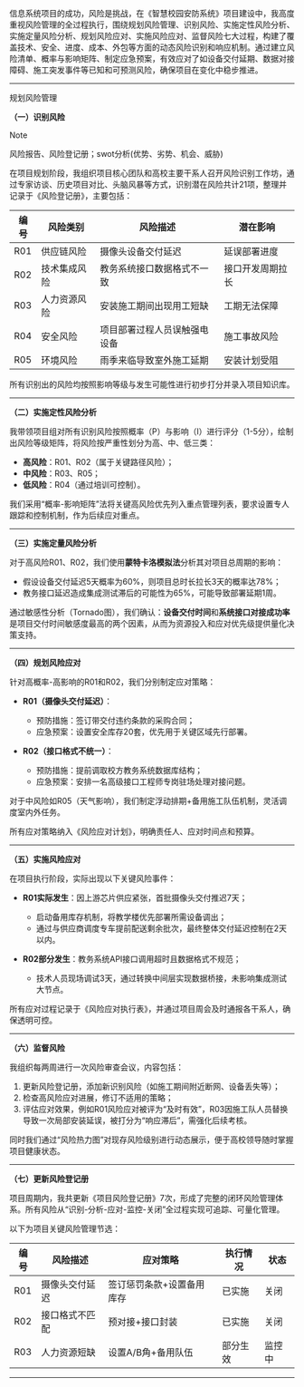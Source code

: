
信息系统项目的成功，风险是挑战，在《智慧校园安防系统》项目建设中，我高度重视风险管理的全过程执行，围绕规划风险管理、识别风险、实施定性风险分析、实施定量风险分析、规划风险应对、实施风险应对、监督风险七大过程，构建了覆盖技术、安全、进度、成本、外包等方面的动态风险识别和响应机制。通过建立风险清单、概率与影响矩阵、制定应急预案，有效应对了如设备交付延期、数据对接障碍、施工突发事件等已知和可预测风险，确保项目在变化中稳步推进。

---

规划风险管理


**（一）识别风险**

> [!note]
> 风险报告、风险登记册；swot分析(优势、劣势、机会、威胁)

在项目规划阶段，我组织项目核心团队和高校主要干系人召开风险识别工作坊，通过专家访谈、历史项目对比、头脑风暴等方式，识别潜在风险共计21项，整理并记录于《风险登记册》，主要包括：

| 编号  | 风险类别   | 风险描述           | 潜在影响     |
| --- | ------ | -------------- | -------- |
| R01 | 供应链风险  | 摄像头设备交付延迟      | 延误部署进度   |
| R02 | 技术集成风险 | 教务系统接口数据格式不一致  | 接口开发周期拉长 |
| R03 | 人力资源风险 | 安装施工期间出现用工短缺   | 工期无法保障   |
| R04 | 安全风险   | 项目部署过程人员误触强电设备 | 施工事故风险   |
| R05 | 环境风险   | 雨季来临导致室外施工延期   | 安装计划受阻   |

所有识别出的风险均按照影响等级与发生可能性进行初步打分并录入项目知识库。

---

**（二）实施定性风险分析**

我带领项目组对所有识别风险按照概率（P）与影响（I）进行评分（1-5分），绘制出风险等级矩阵，将风险按严重性划分为高、中、低三类：

* **高风险**：R01、R02（属于关键路径风险）；
* **中风险**：R03、R05；
* **低风险**：R04（通过培训可控制）。

我们采用“概率-影响矩阵”法将关键高风险优先列入重点管理列表，要求设置专人跟踪和控制机制，作为后续应对重点。

---

**（三）实施定量风险分析**

对于高风险R01、R02，我们使用**蒙特卡洛模拟法**分析其对项目总周期的影响：

* 假设设备交付延迟5天概率为60%，则项目总时长拉长3天的概率达78%；
* 教务接口延迟造成集成测试滞后的可能性为65%，可能导致部署延期1周。

通过敏感性分析（Tornado图），我们确认：**设备交付时间**和**系统接口对接成功率**是项目交付时间敏感度最高的两个因素，从而为资源投入和应对优先级提供量化决策支持。

---

**（四）规划风险应对**

针对高概率-高影响的R01和R02，我们分别制定应对策略：

* **R01（摄像头交付延迟）**：

  * 预防措施：签订带交付违约条款的采购合同；
  * 应急预案：设置安全库存20套，优先用于关键区域先行部署。
* **R02（接口格式不统一）**：

  * 预防措施：提前调取校方教务系统数据库结构；
  * 应急预案：安排一名高级接口工程师专岗驻场处理对接问题。

对于中风险如R05（天气影响），我们制定浮动排期+备用施工队伍机制，灵活调度室内外任务。

所有应对策略纳入《风险应对计划》，明确责任人、应对时间点和预算。

---

**（五）实施风险应对**

在项目执行阶段，实际出现以下关键风险事件：

* **R01实际发生**：因上游芯片供应紧张，首批摄像头交付推迟7天；

  * 启动备用库存机制，将教学楼优先部署所需设备调出；
  * 通过与供应商调度专车提前配送剩余批次，最终整体交付延迟控制在2天以内。

* **R02部分发生**：教务系统API接口调用超时且数据格式不规范；

  * 技术人员现场调试3天，通过转换中间层实现数据桥接，未影响集成测试大节点。

所有应对过程记录于《风险应对执行表》，并通过项目周会及时通报各干系人，确保透明可控。

---

**（六）监督风险**

我组织每两周进行一次风险审查会议，内容包括：

1. 更新风险登记册，添加新识别风险（如施工期间附近断网、设备丢失等）；
2. 检查高风险应对进展，修订不适用的策略；
3. 评估应对效果，例如R01风险应对被评为“及时有效”，R03因施工队人员替换导致一次局部安装延误，被打分为“响应滞后”，需强化后续考核。

同时我们通过“风险热力图”对现存风险级别进行动态展示，便于高校领导随时掌握项目健康状态。

---

**（七）更新风险登记册**

项目周期内，我共更新《项目风险登记册》7次，形成了完整的闭环风险管理体系。所有风险从“识别-分析-应对-监控-关闭”全过程实现可追踪、可量化管理。

以下为项目关键风险管理节选：

| 编号  | 风险描述    | 应对策略          | 执行情况 | 状态  |
| --- | ------- | ------------- | ---- | --- |
| R01 | 摄像头交付延迟 | 签订惩罚条款+设置备用库存 | 已实施  | 关闭  |
| R02 | 接口格式不匹配 | 预对接+接口封装      | 已实施  | 关闭  |
| R03 | 人力资源短缺  | 设置A/B角+备用队伍   | 部分生效 | 监控中 |

---
